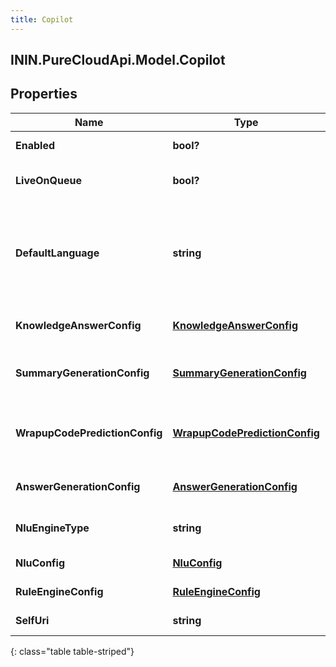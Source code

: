 ```yaml
---
title: Copilot
---
```

## ININ.PureCloudApi.Model.Copilot

## Properties

|Name | Type | Description | Notes|
|------------ | ------------- | ------------- | -------------|
| **Enabled** | **bool?** | Copilot is enabled. | [optional] |
| **LiveOnQueue** | **bool?** | Copilot is live on selected queue. | |
| **DefaultLanguage** | **string** | Copilot default language, e.g. [en-US, es-US, es-ES]. Once set, it can not be modified. | |
| **KnowledgeAnswerConfig** | [**KnowledgeAnswerConfig**](KnowledgeAnswerConfig.html) | Knowledge answer configuration. | [optional] |
| **SummaryGenerationConfig** | [**SummaryGenerationConfig**](SummaryGenerationConfig.html) | Copilot generated summary configuration. | [optional] |
| **WrapupCodePredictionConfig** | [**WrapupCodePredictionConfig**](WrapupCodePredictionConfig.html) | Copilot generated wrapup code prediction configuration. | [optional] |
| **AnswerGenerationConfig** | [**AnswerGenerationConfig**](AnswerGenerationConfig.html) | Answer generation configuration. | [optional] |
| **NluEngineType** | **string** | Language understanding engine type. | [optional] |
| **NluConfig** | [**NluConfig**](NluConfig.html) | NLU configuration. | [optional] |
| **RuleEngineConfig** | [**RuleEngineConfig**](RuleEngineConfig.html) | Rule engine configuration. | [optional] |
| **SelfUri** | **string** | The URI for this object | [optional] |
{: class="table table-striped"}


